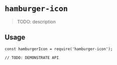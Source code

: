 # `hamburger-icon`

> TODO: description

## Usage

```
const hamburgerIcon = require('hamburger-icon');

// TODO: DEMONSTRATE API
```
